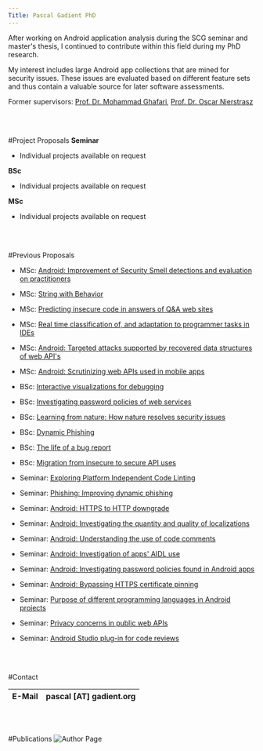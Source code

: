 ```yaml
---
Title: Pascal Gadient PhD
---
```


After working on Android application analysis during the SCG seminar and master's thesis, I continued to contribute within this field during my PhD research.

My interest includes large Android app collections that are mined for security issues. These issues are evaluated based on different feature sets and thus contain a valuable source for later software assessments.

Former supervisors: [Prof. Dr. Mohammad Ghafari](http://scg.unibe.ch/staff/Mohammad-Ghafari), [Prof. Dr. Oscar Nierstrasz](http://scg.unibe.ch/staff/oscar)

<br /><br />

#Project Proposals
<strong>Seminar</strong>

-  Individual projects available on request

<strong>BSc</strong>

-  Individual projects available on request

<strong>MSc</strong>

-  Individual projects available on request

<br /><br />

#Previous Proposals

-  MSc: [Android: Improvement of Security Smell detections and evaluation on practitioners](http://scg.unibe.ch/wiki/projects/mastersbachelorsprojects/improving-security-smells)
-  MSc: [String with Behavior](http://scg.unibe.ch/wiki/projects/mastersbachelorsprojects/string-with-behavior)
-  MSc: [Predicting insecure code in answers of Q&A web sites](http://scg.unibe.ch/wiki/projects/mastersbachelorsprojects/insecure-code-qa-web-sites)
-  MSc: [Real time classification of, and adaptation to programmer tasks in IDEs](http://scg.unibe.ch/wiki/projects/mastersbachelorsprojects/programmer-task-adaptation)
-  MSc: [Android: Targeted attacks supported by recovered data structures of web API's](http://scg.unibe.ch/wiki/projects/mastersbachelorsprojects/targeted-attacks-web-apis)
-  MSc: [Android: Scrutinizing web APIs used in mobile apps](http://scg.unibe.ch/wiki/projects/mastersbachelorsprojects/android-web-api-scrutinization)


-  BSc: [Interactive visualizations for debugging](http://scg.unibe.ch/wiki/projects/mastersbachelorsprojects/interactive-visualizations-for-debugging)
-  BSc: [Investigating password policies of web services](http://scg.unibe.ch/wiki/projects/mastersbachelorsprojects/investigating-web-password-policies)
-  BSc: [Learning from nature: How nature resolves security issues](http://scg.unibe.ch/wiki/projects/mastersbachelorsprojects/learning-from-nature)
-  BSc: [Dynamic Phishing](http://scg.unibe.ch/wiki/projects/mastersbachelorsprojects/dynamic-phishing)
-  BSc: [The life of a bug report](http://scg.unibe.ch/wiki/projects/mastersbachelorsprojects/life-of-bug-report)
-  BSc: [Migration from insecure to secure API uses](http://scg.unibe.ch/wiki/projects/mastersbachelorsprojects/migration-to-secure-code)


-  Seminar: [Exploring Platform Independent Code Linting](http://scg.unibe.ch/wiki/projects/mastersbachelorsprojects/independent-code-linters)
-  Seminar: [Phishing: Improving dynamic phishing](http://scg.unibe.ch/wiki/projects/mastersbachelorsprojects/improvingdynamicphishing)
-  Seminar: [Android: HTTPS to HTTP downgrade](http://scg.unibe.ch/wiki/projects/mastersbachelorsprojects/https-downgrade)
-  Seminar: [Android: Investigating the quantity and quality of localizations](http://scg.unibe.ch/wiki/projects/mastersbachelorsprojects/android-localization-analysis)
-  Seminar: [Android: Understanding the use of code comments](http://scg.unibe.ch/wiki/projects/mastersbachelorsprojects/android-code-comments)
-  Seminar: [Android: Investigation of apps' AIDL use](http://scg.unibe.ch/wiki/projects/mastersbachelorsprojects/android-aidl-investigation)
-  Seminar: [Android: Investigating password policies found in Android apps](http://scg.unibe.ch/wiki/projects/mastersbachelorsprojects/android-password-policies)
-  Seminar: [Android: Bypassing HTTPS certificate pinning](http://scg.unibe.ch/wiki/projects/mastersbachelorsprojects/android-bypassing-https)
-  Seminar: [Purpose of different programming languages in Android projects](http://scg.unibe.ch/wiki/projects/mastersbachelorsprojects/purpose-android-languages)
-  Seminar: [Privacy concerns in public web APIs](http://scg.unibe.ch/wiki/projects/archive/software-security-web-interfaces)
-  Seminar: [Android Studio plug-in for code reviews](http://scg.unibe.ch/wiki/projects/archive/software-assessment-android-studio-plugin)

<br /><br />

#Contact

|E-Mail|pascal [AT] gadient.org
|---|---

<br /><br />

#Publications
![Author Page](%base_url%/scgbib/author)
